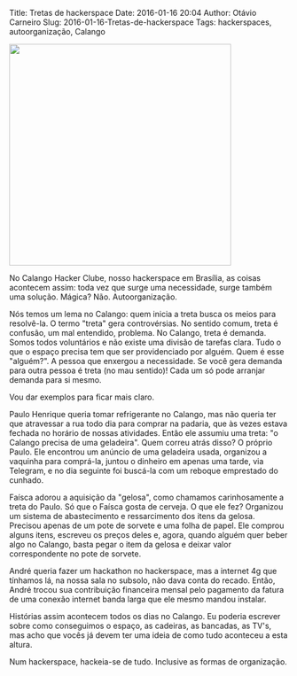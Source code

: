 Title: Tretas de hackerspace
Date: 2016-01-16 20:04
Author: Otávio Carneiro
Slug: 2016-01-16-Tretas-de-hackerspace
Tags: hackerspaces, autoorganização, Calango

[<img src="{filename}/images/cadeiras-calango.jpg" width=400>]({filename}/images/cadeiras-calango.jpg)

No Calango Hacker Clube, nosso hackerspace em Brasília, as coisas acontecem assim: toda vez que surge uma necessidade, surge também uma solução. Mágica? Não. Autoorganização.

Nós temos um lema no Calango: quem inicia a treta busca os meios para resolvê-la. O termo "treta" gera controvérsias. No sentido comum, treta é confusão, um mal entendido, problema. No Calango, treta é demanda. Somos todos voluntários e não existe uma divisão de tarefas clara. Tudo o que o espaço precisa tem que ser providenciado por alguém. Quem é esse "alguém?". A pessoa que enxergou a necessidade. Se você gera demanda para outra pessoa é treta (no mau sentido)! Cada um só pode arranjar demanda para si mesmo.

Vou dar exemplos para ficar mais claro.

Paulo Henrique queria tomar refrigerante no Calango, mas não queria ter que atravessar a rua todo dia para comprar na padaria, que às vezes estava fechada no horário de nossas atividades. Então ele assumiu uma treta: "o Calango precisa de uma geladeira". Quem correu atrás disso? O próprio Paulo. Ele encontrou um anúncio de uma geladeira usada, organizou a vaquinha para comprá-la, juntou o dinheiro em apenas uma tarde, via Telegram, e no dia seguinte foi buscá-la com um reboque emprestado do cunhado.

Faísca adorou a aquisição da "gelosa", como chamamos carinhosamente a treta do Paulo. Só que o Faísca gosta de cerveja. O que ele fez? Organizou um sistema de abastecimento e ressarcimento dos itens da gelosa. Precisou apenas de um pote de sorvete e uma folha de papel. Ele comprou alguns itens, escreveu os preços deles e, agora, quando alguém quer beber algo no Calango, basta pegar o item da gelosa e deixar valor correspondente no pote de sorvete.

André queria fazer um hackathon no hackerspace, mas a internet 4g que tínhamos lá, na nossa sala no subsolo, não dava conta do recado. Então, André trocou sua contribuição financeira mensal pelo pagamento da fatura de uma conexão internet banda larga que ele mesmo mandou instalar.

Histórias assim acontecem todos os dias no Calango. Eu poderia escrever sobre como conseguimos o espaço, as cadeiras, as bancadas, as TV's, mas acho que vocês já devem ter uma ideia de como tudo aconteceu a esta altura.

Num hackerspace, hackeia-se de tudo. Inclusive as formas de organização.
